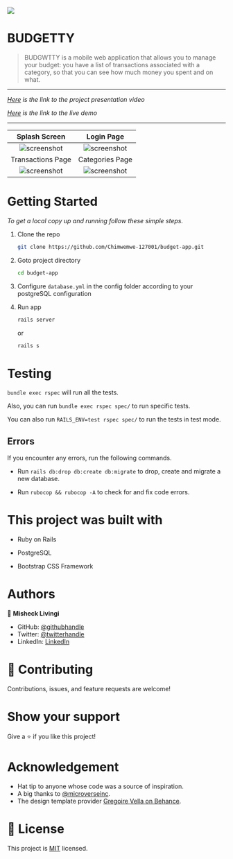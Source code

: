 ![](https://img.shields.io/badge/Microverse-blueviolet)

# BUDGETTY

> BUDGWTTY is a mobile web application that allows you to manage your budget: you have a list of transactions associated with a category, so that you can see how much money you spent and on what.
----
_[Here](https://www.loom.com/share/4bc23cd75bc44f6d8c7563c24c516afd) is the link to the project presentation video_

_[Here](https://mighty-sierra-61747.herokuapp.com/) is the link to the live demo_

---
  Splash Screen                                              |  Login Page
:-----------------------------------------------------------:|:---------------------------------------------------------:
![screenshot](./app/assets/images/splash_screen.gif)         |   ![screenshot](./app/assets/images/login_page.png)
  Transactions Page                                          |  Categories Page
![screenshot](./app/assets/images/transactions_page.png)     |   ![screenshot](./app/assets/images/categories_page.png)

# Getting Started


_To get a local copy up and running follow these simple steps._

1. Clone the repo
   ```sh
   git clone https://github.com/Chimwemwe-127001/budget-app.git
   ```
2. Goto project directory
   ```sh
   cd budget-app
   ```

3. Configure `database.yml` in the config folder according to your postgreSQL configuration
4. Run app
   ```sh
   rails server
   ```
   or
   ```sh
   rails s
   ```


# Testing

`bundle exec rspec` will run all the tests.

Also, you can run `bundle exec rspec spec/` to run specific tests.

You can also run `RAILS_ENV=test rspec spec/` to run the tests in test mode.

## Errors

If you encounter any errors, run the following commands.

- Run `rails db:drop db:create db:migrate` to drop, create and migrate a new database.

- Run `rubocop && rubocop -A` to check for and fix code errors.

# This project was built with

- Ruby on Rails

- PostgreSQL

- Bootstrap CSS Framework

# Authors

👤 **Misheck Livingi**

- GitHub: [@githubhandle](https://github.com/misheck12)
- Twitter: [@twitterhandle](https://twitter.com/mishecklivingi2)
- LinkedIn: [LinkedIn](https://www.linkedin.com/in/misheck-livingi-a0b536142/)


# 🤝 Contributing

Contributions, issues, and feature requests are welcome!


# Show your support

Give a ⭐️ if you like this project!

# Acknowledgement

- Hat tip to anyone whose code was a source of inspiration.
- A big thanks to [@microverseinc](https://github.com/microverseinc).
- The design template provider [Gregoire Vella on Behance](https://www.behance.net/gregoirevella).

# 📝 License

This project is [MIT](./MIT.md) licensed.
